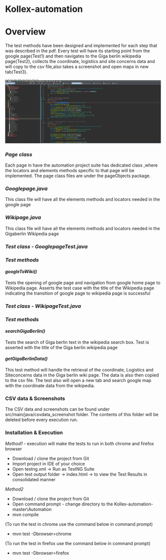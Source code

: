 # Kollex-automation
# Overview 
The test methods have been designed and implemented for each step that was described in the pdf. Every test will have its starting point from the google page(Test1) and then navigates to the Giga berlin wikipedia page(Test2), collects the coordinate, logistics and site concerns data and will copy to the csv file,also takes a screenshot and open maps in new tab(Test3).

![Alt text](https://github.com/Infygo/Kollex-automation/blob/master/Project%20folder%20structure%20screenshot.png)

### *Page class* 
Each page in have the automation project suite has dedicated class ,where the locators and elements methods specific to that page will be implemented. The page class files are under the pageObjects package.

### *Googlepage.java*
This class file will have all the elements methods and locators needed in the google page 

### *Wikipage.java*
This class file will have all the elements methods and locators needed in the Gigaberlin Wikipedia page 

### *Test class - GooglepageTest.java* 
### *Test methods* 
#### *googleToWiki()* 
Tests the opening of google page and navigation from google home page to Wikipedia page. Asserts the test case with the title of the Wikipedia page indicating the transition of google page to wikipedia page is successful

### *Test class - WikipageTest.java*
### *Test methods* 
####  *searchGigaBerlin()*
Tests the search of Giga berlin text in the wikipedia search box. Test is asserted with the title of the Giga berlin wikipedia page 
####  *getGigaBerlinData()*
This test method will handle the retrieval of the coordinate, Logistics and Siteconcerns data in the Giga berlin wiki page. The data is also then copied to the csv file. The test also will open a new tab and search google map with the coordinate data from the wikipedia.

### **CSV data & Screenshots**
The CSV data and screenshots can be found under src/main/java/csvdata_screenshot folder. 
The contents of this folder will be deleted before every execution run.

### Installation & Execution 
*Method1* - execution will make the tests to run in both chrome and firefox browser
- Download / clone the project from Git 
- Import project in IDE of your choice 
- Open testng.xml -> Run as TestNG Suite 
- Open test output folder -> index.html -> to view the Test Results in consolidated manner

*Method2* 
- Download / clone the project from Git 
- Open command prompt - change directory to the Kollex-automation-master\Automation
- mvn compile 

(To run the test in chrome use the command below in command prompt)
- mvn test -Dbrowser=chrome

(To run the test in firefox use the command below in command prompt)
- mvn test -Dbrowser=firefox 

